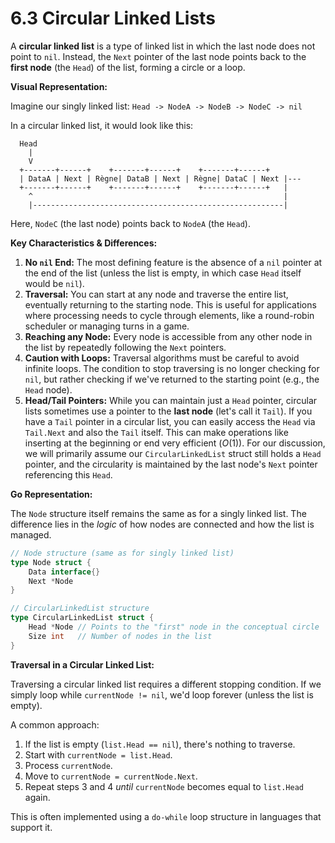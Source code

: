 # 6.3 Circular Linked Lists

A **circular linked list** is a type of linked list in which the last node does not point to `nil`. Instead, the `Next` pointer of the last node points back to the **first node** (the `Head`) of the list, forming a circle or a loop.

**Visual Representation:**

Imagine our singly linked list:
`Head -> NodeA -> NodeB -> NodeC -> nil`

In a circular linked list, it would look like this:
```
  Head
    |
    V
  +-------+------+    +-------+------+    +-------+------+
  | DataA | Next | Règne| DataB | Next | Règne| DataC | Next |---
  +-------+------+    +-------+------+    +-------+------+   |
    ^                                                        |
    |--------------------------------------------------------|
```
Here, `NodeC` (the last node) points back to `NodeA` (the `Head`).

**Key Characteristics & Differences:**

1.  **No `nil` End:** The most defining feature is the absence of a `nil` pointer at the end of the list (unless the list is empty, in which case `Head` itself would be `nil`).
2.  **Traversal:** You can start at any node and traverse the entire list, eventually returning to the starting node. This is useful for applications where processing needs to cycle through elements, like a round-robin scheduler or managing turns in a game.
3.  **Reaching any Node:** Every node is accessible from any other node in the list by repeatedly following the `Next` pointers.
4.  **Caution with Loops:** Traversal algorithms must be careful to avoid infinite loops. The condition to stop traversing is no longer checking for `nil`, but rather checking if we've returned to the starting point (e.g., the `Head` node).
5.  **Head/Tail Pointers:** While you can maintain just a `Head` pointer, circular lists sometimes use a pointer to the **last node** (let's call it `Tail`). If you have a `Tail` pointer in a circular list, you can easily access the `Head` via `Tail.Next` and also the `Tail` itself. This can make operations like inserting at the beginning or end very efficient ($O(1)$). For our discussion, we will primarily assume our `CircularLinkedList` struct still holds a `Head` pointer, and the circularity is maintained by the last node's `Next` pointer referencing this `Head`.

**Go Representation:**

The `Node` structure itself remains the same as for a singly linked list. The difference lies in the *logic* of how nodes are connected and how the list is managed.

```go
// Node structure (same as for singly linked list)
type Node struct {
    Data interface{}
    Next *Node
}

// CircularLinkedList structure
type CircularLinkedList struct {
    Head *Node // Points to the "first" node in the conceptual circle
    Size int   // Number of nodes in the list
}
```

**Traversal in a Circular Linked List:**

Traversing a circular linked list requires a different stopping condition. If we simply loop while `currentNode != nil`, we'd loop forever (unless the list is empty).

A common approach:
1.  If the list is empty (`list.Head == nil`), there's nothing to traverse.
2.  Start with `currentNode = list.Head`.
3.  Process `currentNode`.
4.  Move to `currentNode = currentNode.Next`.
5.  Repeat steps 3 and 4 *until* `currentNode` becomes equal to `list.Head` again.

This is often implemented using a `do-while` loop structure in languages that support it.
